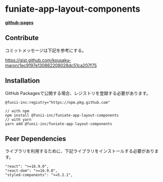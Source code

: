 # funiate-app-layout-components

**[github-pages](https://funii-inc.github.io/funiate-app-layout-components/)**

## Contribute

コミットメッセージは下記を参考にする。

https://gist.github.com/kousaku-maron/1ec9197e130862208028dc51ca207f75

## Installation

GitHub Packagesで公開する場合、レジストリを登録する必要があります。

```
@funii-inc:registry="https://npm.pkg.github.com"
```

```
// with npm
npm install @funii-inc/funiate-app-layout-components
// with yarn
yarn add @funii-inc/funiate-app-layout-components
```

## Peer Dependencies

ライブラリを利用するために、下記ライブラリをインストールする必要があります。

```
"react": ">=16.9.0",
"react-dom": ">=16.9.0",
"styled-components": ">=5.2.1",
```
